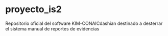 # proyecto_is2
Repositorio oficial del software KIM-CONAICdashian destinado a desterrar el sistema manual de reportes de evidencias
